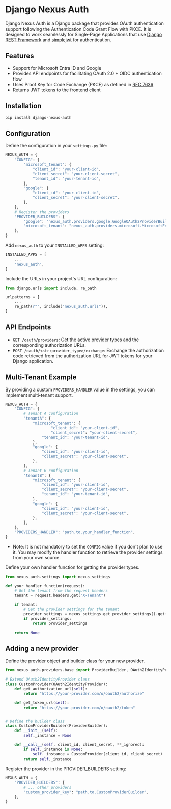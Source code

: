 # Django Nexus Auth

Django Nexus Auth is a Django package that provides OAuth authentication support following the Authentication Code Grant Flow with PKCE. It is designed to work seamlessly for Single-Page Applications that use [Django REST Framework](https://www.django-rest-framework.org/) and [simplejwt](https://github.com/davesque/django-rest-framework-simplejwt) for authentication.

## Features

- Support for Microsoft Entra ID and Google
- Provides API endpoints for facilitating OAuth 2.0 + OIDC authentication flow
- Uses Proof Key for Code Exchange (PKCE) as defined in [RFC 7636](https://tools.ietf.org/html/rfc7636)
- Returns JWT tokens to the frontend client

## Installation

```bash
pip install django-nexus-auth
```

## Configuration

Define the configuration in your `settings.py` file:

```python
NEXUS_AUTH = {
    "CONFIG": {
        "microsoft_tenant": {
            "client_id": "your-client-id",
            "client_secret": "your-client-secret",
            "tenant_id": "your-tenant-id",
        },
        "google": {
            "client_id": "your-client-id",
            "client_secret": "your-client-secret",
        },
    },
    # Register the providers
    "PROVIDER_BUILDERS": {
        "google": "nexus_auth.providers.google.GoogleOAuth2ProviderBuilder",
        "microsoft_tenant": "nexus_auth.providers.microsoft.MicrosoftEntraTenantOAuth2ProviderBuilder",
    },
}
```

Add `nexus_auth` to your `INSTALLED_APPS` setting:

```python
INSTALLED_APPS = [
    ...
    'nexus_auth',
]
```

Include the URLs in your project's URL configuration:

```python
from django.urls import include, re_path

urlpatterns = [
    ...
    re_path(r"", include("nexus_auth.urls")),
]
```

## API Endpoints

- `GET /oauth/providers`: Get the active provider types and the corresponding authorization URLs.
- `POST /oauth/<str:provider_type>/exchange`: Exchange the authorization code retrieved from the authorization URL for JWT tokens for your Django application.

## Multi-Tenant Example

By providing a custom `PROVIDERS_HANDLER` value in the settings, you can implement multi-tenant support.

```python
NEXUS_AUTH = {
    "CONFIG": {
        # Tenant A configuration
        "tenantA": {
            "microsoft_tenant": {
                    "client_id": "your-client-id",
                    "client_secret": "your-client-secret",
                "tenant_id": "your-tenant-id",
            },
            "google": {
                "client_id": "your-client-id",
                "client_secret": "your-client-secret",
            },
        },
        # Tenant B configuration
        "tenantB": {
            "microsoft_tenant": {
                "client_id": "your-client-id",
                "client_secret": "your-client-secret",
                "tenant_id": "your-tenant-id",
            },
            "google": {
                "client_id": "your-client-id",
                "client_secret": "your-client-secret",
            },
        },
    },
    "PROVIDERS_HANDLER": "path.to.your_handler_function",
}
```

- Note: It is not mandatory to set the `CONFIG` value if you don't plan to use it. You may modify the handler function to retrieve the provider settings from your own source.

Define your own handler function for getting the provider types.

```python
from nexus_auth.settings import nexus_settings

def your_handler_function(request):
    # Get the tenant from the request headers
    tenant = request.headers.get("X-Tenant")

    if tenant:
        # Get the provider settings for the tenant
        provider_settings = nexus_settings.get_provider_settings().get(tenant)
        if provider_settings:
            return provider_settings

    return None
```

## Adding a new provider

Define the provider object and builder class for your new provider.

```python
from nexus_auth.providers.base import ProviderBuilder, OAuth2IdentityProvider

# Extend OAuth2IdentityProvider class
class CustomProvider(OAuth2IdentityProvider):
    def get_authorization_url(self):
        return "https://your-provider.com/o/oauth2/authorize"

    def get_token_url(self):
        return "https://your-provider.com/o/oauth2/token"


# Define the builder class
class CustomProviderBuilder(ProviderBuilder):
    def __init__(self):
        self._instance = None

    def __call__(self, client_id, client_secret, **_ignored):
        if self._instance is None:
            self._instance = CustomProvider(client_id, client_secret)
        return self._instance
```

Register the provider in the PROVIDER_BUILDERS setting:

```python
NEXUS_AUTH = {
    "PROVIDER_BUILDERS": {
        # ... other providers
        "custom_provider_key": "path.to.CustomProviderBuilder",
    },
}
```
